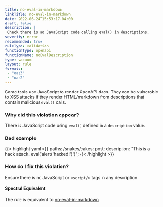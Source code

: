 ```yaml
---
title: no-eval-in-markdown
linkTitle: no-eval-in-markdown
date: 2022-06-24T15:53:17-04:00
draft: false
description: |
 Check there is no JavaScript code calling eval() in descriptions.
severity: error
recommended: true
ruleType: validation
functionType: openapi
functionName: noEvalDescription
type: vacuum
layout: rule
formats:
 - "oas3"
 - "oas2"
---
```


Some tools use JavaScript to render OpenAPI docs. They can be vulnerable to XSS attacks if they render HTML/markdown 
from descriptions that contain malicious `eval()` calls.

### Why did this violation appear?

There is JavaScript code using `eval()` defined in a `description` value.

### Bad example

{{< highlight yaml >}}
paths:
  /snakes/cakes:
    post:
      description: "This is a hack attack. eval('alert(\'hacked!\')')";
{{< /highlight >}}

### How do I fix this violation?

Ensure there is no JavaScript or `<script/>` tags in any description.

#### Spectral Equivalent

The rule is equivalent to [no-eval-in-markdown](https://meta.stoplight.io/docs/spectral/4dec24461f3af-open-api-rules#no-eval-in-markdown)
